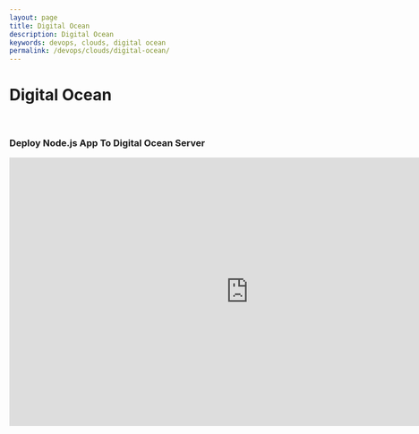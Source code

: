 ```yaml
---
layout: page
title: Digital Ocean
description: Digital Ocean
keywords: devops, clouds, digital ocean
permalink: /devops/clouds/digital-ocean/
---
```


# Digital Ocean

<br/>

### Deploy Node.js App To Digital Ocean Server

<div align="center">
  <iframe width="853" height="480" src="https://www.youtube.com/embed/RE2PLyFqCzE" frameborder="0" allowfullscreen></iframe>

</div>
